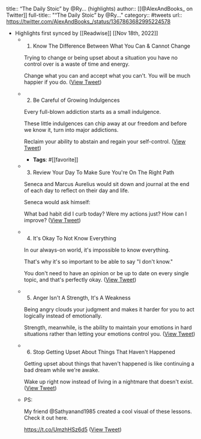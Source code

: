 title:: “The Daily Stoic” by @Ry... (highlights)
author:: [[@AlexAndBooks_ on Twitter]]
full-title:: "“The Daily Stoic” by @Ry..."
category:: #tweets
url:: https://twitter.com/AlexAndBooks_/status/1367863682995224578

- Highlights first synced by [[Readwise]] [[Nov 18th, 2022]]
	- 1) Know The Difference Between What You Can & Cannot Change 
	  
	  Trying to change or being upset about a situation you have no control over is a waste of time and energy. 
	  
	  Change what you can and accept what you can't. You will be much happier if you do. ([View Tweet](https://twitter.com/AlexAndBooks_/status/1367863684928856064))
	- 2) Be Careful of Growing Indulgences
	  
	  Every full-blown addiction starts as a small indulgence. 
	  
	  These little indulgences can chip away at our freedom and before we know it, turn into major addictions. 
	  
	  Reclaim your ability to abstain and regain your self-control. ([View Tweet](https://twitter.com/AlexAndBooks_/status/1367863686522540033))
		- **Tags**: #[[favorite]]
	- 3) Review Your Day To Make Sure You're On The Right Path
	  
	  Seneca and Marcus Aurelius would sit down and journal at the end of each day to reflect on their day and life. 
	  
	  Seneca would ask himself: 
	  
	  What bad habit did I curb today? 
	  Were my actions just? 
	  How can I improve? ([View Tweet](https://twitter.com/AlexAndBooks_/status/1367863691211857924))
	- 4) It's Okay To Not Know Everything   
	  
	  In our always-on world, it's impossible to know everything. 
	  
	  That's why it's so important to be able to say "I don't know." 
	  
	  You don't need to have an opinion or be up to date on every single topic, and that's perfectly okay. ([View Tweet](https://twitter.com/AlexAndBooks_/status/1367863692663152642))
	- 5) Anger Isn't A Strength, It's A Weakness 
	  
	  Being angry clouds your judgment and makes it harder for you to act logically instead of emotionally.
	  
	  Strength, meanwhile, is the ability to maintain your emotions in hard situations rather than letting your emotions control you. ([View Tweet](https://twitter.com/AlexAndBooks_/status/1367863694215049216))
	- 6) Stop Getting Upset About Things That Haven't Happened
	  
	  Getting upset about things that haven't happened is like continuing a bad dream while we're awake. 
	  
	  Wake up right now instead of living in a nightmare that doesn't exist. ([View Tweet](https://twitter.com/AlexAndBooks_/status/1367863696697999364))
	- PS: 
	  
	  My friend @Sathyanand1985 created a cool visual of these lessons. Check it out here.
	  
	  https://t.co/UmzhHSz6d5 ([View Tweet](https://twitter.com/AlexAndBooks_/status/1367863698291822595))